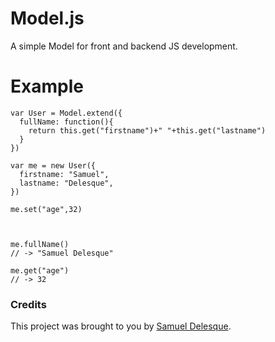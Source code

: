 # Model.js
A simple Model for front and backend JS development.

# Example

```
var User = Model.extend({
  fullName: function(){
    return this.get("firstname")+" "+this.get("lastname")
  }
})

var me = new User({
  firstname: "Samuel",
  lastname: "Delesque",
})

me.set("age",32)



me.fullName()
// -> "Samuel Delesque"

me.get("age")
// -> 32
```




### Credits

This project was brought to you by [Samuel Delesque](http://samueldelesque.me).
